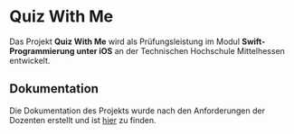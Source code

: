 # Quiz With Me
Das Projekt **Quiz With Me** wird als Prüfungsleistung im Modul **Swift-Programmierung unter iOS** an der Technischen Hochschule Mittelhessen entwickelt.

## Dokumentation
Die Dokumentation des Projekts wurde nach den Anforderungen der Dozenten erstellt und ist [hier][1] zu finden.


[1]:	Docs/dokumentation.md